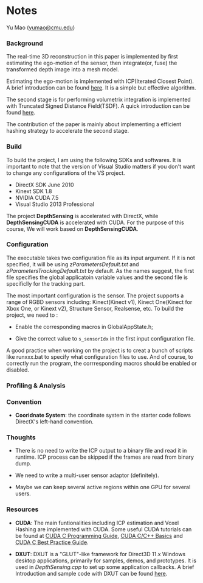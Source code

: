 # Notes

Yu Mao (yumao@cmu.edu)

### Background

The real-time 3D reconstruction in this paper is implemented by first estimating the ego-motion of the sensor, then integrate(or, fuse) the transformed depth image into a mesh model.

Estimating the ego-motion is implemented with ICP(Iterated Closest Point). A brief introduction can be found [here](http://www.onerussian.com/classes/cis780/icp-slides.pdf). It is a simple but effective algorithm.

The second stage is for performing volumetrix integration is implemented with Truncated Signed Distance Field(TSDF). A quick introduction can be found [here](http://www.cs.unc.edu/~marc/tutorial/node129.html).

The contribution of the paper is mainly about implementing a efficient hashing strategy to accelerate the second stage.


### Build

To build the project, I am using the following SDKs and softwares. It is important to note that the version of Visual Studio matters if you don't want to change any configurations of the VS project.

+ DirectX SDK June 2010
+ Kinext SDK 1.8
+ NVIDIA CUDA 7.5
+ Visual Studio 2013 Professional

The project **DepthSensing** is accelerated with DirectX, while **DepthSensingCUDA** is accelerated with CUDA. For the purpose of this course, We will work based on **DepthSensingCUDA**.

### Configuration

The executable takes two configuration file as its input argument. If it is not specified, it will be using _zParametersDefault.txt_ and _zParametersTrackingDefault.txt_ by default. As the names suggest, the first file specifies the global applicatoin variable values and the second file is specificlly for the tracking part.

The most important configuration is the sensor. The project supports a range of RGBD sensors including: Kinect(Kinect v1), Kinect One(Kinect for Xbox One, or Kinext v2), Structure Sensor, Realsense, etc. To build the project, we need to :

+ Enable the corresponding macros in GlobalAppState.h;

+ Give the correct value to `s_sensorIdx` in the first input configuration file.

A good practice when working on the project is to creat a bunch of scripts like runxxx.bat to specify what configuration files to use. And of course, to correctly run the program, the corrresponding macros should be enabled or disabled.

### Profiling & Analysis

### Convention

+ **Cooridnate System**: the coordinate system in the starter code follows DirectX's left-hand convention.

### Thoughts

+ There is no need to write the ICP output to a binary file and read it in runtime. ICP process can be skipped if the frames are read from binary dump.

+ We need to write a multi-user sensor adaptor (definitely).

+ Maybe we can keep several active regions within one GPU for several users.



### Resources

+ **CUDA**: The main funtionalities including ICP estimation and Voxel Hashing are implemented with CUDA. Some useful CUDA tutorials can be found at [CUDA C Programming Guide](https://docs.nvidia.com/cuda/cuda-c-programming-guide/index.html), [CUDA C/C++ Basics](http://www.nvidia.com/docs/io/116711/sc11-cuda-c-basics.pdf) and [CUDA C Best Practice Guide](https://docs.nvidia.com/cuda/cuda-c-best-practices-guide/index.html).

+ **DXUT**: DXUT is a "GLUT"-like framework for Direct3D 11.x Windows desktop applications, primarily for samples, demos, and prototypes. It is used in _DepthSensing.cpp_ to set up some application callbacks. A brief Introduction and sample code with DXUT can be found [here](https://code.msdn.microsoft.com/DXUT-Tutorial-Win32-Sample-fe15e440).
